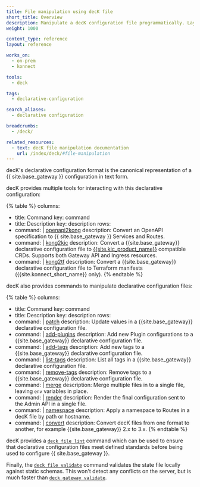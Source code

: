 ```yaml
---
title: File manipulation using decK file
short_title: Overview
description: Manipulate a decK configuration file programmatically. Layer in additional configuration and lint against your governance rules
weight: 1000

content_type: reference
layout: reference

works_on:
  - on-prem
  - konnect

tools:
  - deck

tags:
  - declarative-configuration

search_aliases:
  - declarative configuration

breadcrumbs:
  - /deck/

related_resources:
  - text: decK file manipulation documentation
    url: /index/deck/#file-manipulation
---
```


decK's declarative configuration format is the canonical representation of a {{ site.base_gateway }} configuration in text form.

decK provides multiple tools for interacting with this declarative configuration:

{% table %}
columns:
  - title: Command
    key: command
  - title: Description
    key: description
rows:
  - command: |
      [openapi2kong](/deck/file/openapi2kong/)
    description: Convert an OpenAPI specification to {{ site.base_gateway }} Services and Routes.
  - command: |
      [kong2kic](/deck/file/kong2kic/)
    description: Convert a {{site.base_gateway}} declarative configuration file to [{{site.kic_product_name}}](/kubernetes-ingress-controller/) compatible CRDs. Supports both Gateway API and Ingress resources.
  - command: |
      [kong2tf](/deck/file/kong2tf/)
    description: Convert a {{site.base_gateway}} declarative configuration file to Terraform manifests ({{site.konnect_short_name}} only).
{% endtable %}

decK also provides commands to manipulate declarative configuration files:

{% table %}
columns:
  - title: Command
    key: command
  - title: Description
    key: description
rows:
  - command: |
      [patch](/deck/file/manipulation/patch/)
    description: Update values in a {{site.base_gateway}} declarative configuration file.
  - command: |
      [add-plugins](/deck/file/manipulation/plugins/)
    description: Add new Plugin configurations to a {{site.base_gateway}} declarative configuration file.
  - command: |
      [add-tags](/deck/file/manipulation/tags/)
    description: Add new tags to a {{site.base_gateway}} declarative configuration file.
  - command: |
      [list-tags](/deck/file/manipulation/tags/)
    description: List all tags in a {{site.base_gateway}} declarative configuration file.
  - command: |
      [remove-tags](/deck/file/manipulation/tags/)
    description: Remove tags to a {{site.base_gateway}} declarative configuration file.
  - command: |
      [merge](/deck/file/merge/)
    description: Merge multiple files in to a single file, leaving `env` variables in place.
  - command: |
      [render](/deck/file/render/)
    description: Render the final configuration sent to the Admin API in a single file.
  - command: |
      [namespace](/deck/file/manipulation/namespace/)
    description: Apply a namespace to Routes in a decK file by path or hostname.
  - command: |
      [convert](/deck/file/convert/)
    description: Convert decK files from one format to another, for example {{site.base_gateway}} 2.x to 3.x.
{% endtable %}

decK provides a [`deck file lint`](/deck/file/lint/) command which can be used to ensure that declarative configuration files meet defined standards before being used to configure {{ site.base_gateway }}.

Finally, the [`deck file validate`](/deck/file/validate/) command validates the state file locally against static schemas. This won't detect any conflicts on the server, but is much faster than [`deck gateway validate`](/deck/gateway/validate/).
